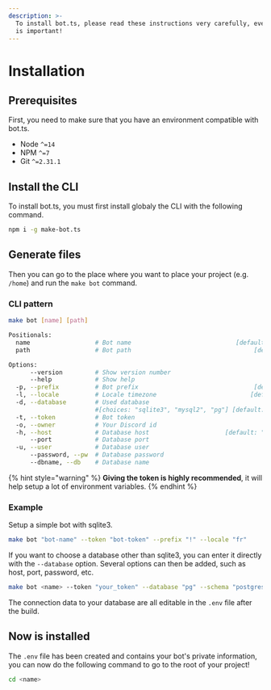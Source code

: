 ```yaml
---
description: >-
  To install bot.ts, please read these instructions very carefully, every word
  is important!
---
```


# Installation

## Prerequisites

First, you need to make sure that you have an environment compatible with bot.ts.

* Node `^=14`
* NPM `^=7`
* Git  `^=2.31.1`

## Install the CLI

To install bot.ts, you must first install globaly the CLI with the following command.

```bash
npm i -g make-bot.ts
```

## Generate files

Then you can go to the place where you want to place your project \(e.g. `/home`\) and run the `make bot` command.

### CLI pattern

```bash
make bot [name] [path]

Positionals:
  name                  # Bot name                             [default: "bot.ts"]
  path                  # Bot path                                  [default: "."]

Options:
      --version         # Show version number                            [boolean]
      --help            # Show help                                      [boolean]
  -p, --prefix          # Bot prefix                                [default: "."]
  -l, --locale          # Locale timezone                          [default: "en"]
  -d, --database        # Used database
                        #[choices: "sqlite3", "mysql2", "pg"] [default: "sqlite3"]
  -t, --token           # Bot token                                       [string]
  -o, --owner           # Your Discord id                                 [string]
  -h, --host            # Database host                     [default: "localhost"]
      --port            # Database port                                   [string]
  -u, --user            # Database user                                   [string]
      --password, --pw  # Database password                               [string]
      --dbname, --db    # Database name                                   [string]
```

{% hint style="warning" %}
**Giving the token is highly recommended**, it will help setup a lot of environment variables.
{% endhint %}

### Example

Setup a simple bot with sqlite3.

```bash
make bot "bot-name" --token "bot-token" --prefix "!" --locale "fr"
```

If you want to choose a database other than sqlite3, you can enter it directly with the `--database` option. Several options can then be added, such as host, port, password, etc.

```bash
make bot <name> --token "your_token" --database "pg" --schema "postgres" --user "postgres"
```

The connection data to your database are all editable in the `.env` file after the build.

## Now is installed

The `.env` file has been created and contains your bot's private information, you can now do the following command to go to the root of your project!

```bash
cd <name>
```

